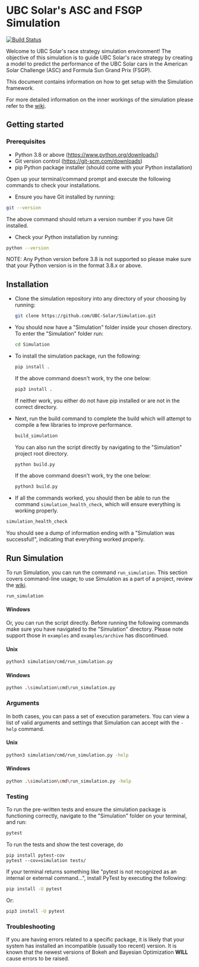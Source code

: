 # UBC Solar's ASC and FSGP Simulation

[![Build Status](https://app.travis-ci.com/UBC-Solar/Simulation.svg?branch=master)](https://app.travis-ci.com/UBC-Solar/Simulation)

Welcome to UBC Solar's race strategy simulation environment! The objective of this simulation is to guide UBC Solar's race strategy by creating a model to predict the performance of the UBC Solar cars in the American Solar Challenge (ASC) and Formula Sun Grand Prix (FSGP). 

This document contains information on how to get setup with the Simulation framework. 

For more detailed information on the inner workings of the simulation please refer to the [wiki](https://github.com/UBC-Solar/Simulation/wiki).

## Getting started

### Prerequisites

- Python 3.8 or above (https://www.python.org/downloads/)
- Git version control (https://git-scm.com/downloads)
- pip Python package installer (should come with your Python installation)

Open up your terminal/command prompt and execute the following commands to check your installations.

- Ensure you have Git installed by running: 

```bash
git --version
```

The above command should return a version number if you have Git installed.

- Check your Python installation by running:

```bash
python --version
```

NOTE: Any Python version before 3.8 is not supported so please make sure that your Python version is in the format 3.8.x or above.

## Installation

- Clone the simulation repository into any directory of your choosing by running: 

    ```bash
    git clone https://github.com/UBC-Solar/Simulation.git
    ```

- You should now have a "Simulation" folder inside your chosen directory. To enter the "Simulation" folder run:

    ```bash
    cd Simulation
    ```

- To install the simulation package, run the following:

    ```bash
    pip install .
    ```

    If the above command doesn't work, try the one below:

    ```bash
    pip3 install .
    ```

    If neither work, you either do not have pip installed or are not in the correct directory.

- Next, run the build command to complete the build which will attempt to compile a few libraries to improve performance.
    ```bash
    build_simulation
    ```
  You can also run the script directly by navigating to the "Simulation" project root directory. 
    ```bash
    python build.py
    ```

    If the above command doesn't work, try the one below:

    ```bash
    python3 build.py
    ```

- If all the commands worked, you should then be able to run the command `simulation_health_check`, which will ensure everything is working properly.

```bash
simulation_health_check
```
  You should see a dump of information ending with a "Simulation was successful!", indicating that everything worked properly.

## Run Simulation

To run Simulation, you can run the command `run_simulation`. This section covers command-line usage; to use Simulation as a part of a project, review the [wiki](https://github.com/UBC-Solar/Simulation/wiki).

```bash
run_simulation
```

#### Windows
Or, you can run the script directly. Before running the following commands make sure you have navigated to the "Simulation" directory. Please note support those in `examples` and `examples/archive` has discontinued.

#### Unix

```bash
python3 simulation/cmd/run_simulation.py
```
#### Windows

```bash
python .\simulation\cmd\run_simulation.py
```

### Arguments
In both cases, you can pass a set of execution parameters.
You can view a list of valid arguments and settings that Simulation can accept with the `-help` command.

#### Unix

```bash
python3 simulation/cmd/run_simulation.py -help
```
#### Windows

```bash
python .\simulation\cmd\run_simulation.py -help
```

### Testing

To run the pre-written tests and ensure the simulation package is functioning correctly, navigate to the "Simulation" folder on your terminal, and run:

``` bash
pytest
```

To run the tests and show the test coverage, do 
```
pip install pytest-cov
pytest --cov=simulation tests/
```

If your terminal returns something like "pytest is not recognized as an internal or external command...", install PyTest by executing the following:

``` bash
pip install -U pytest
```

Or:

```bash
pip3 install -U pytest
```


### Troubleshooting

If you are having errors related to a specific package, it is likely that your system has installed an incompatible (usually too recent) version. It is known that the newest versions of Bokeh and Bayesian Optimization **WILL** cause errors to be raised.
